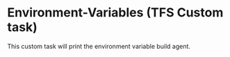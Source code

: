# Environment-Variables (TFS Custom task)

This custom task will print the environment variable build agent.
